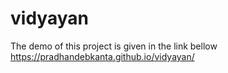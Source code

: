 # vidyayan

The demo of this project is given in the link bellow
https://pradhandebkanta.github.io/vidyayan/
